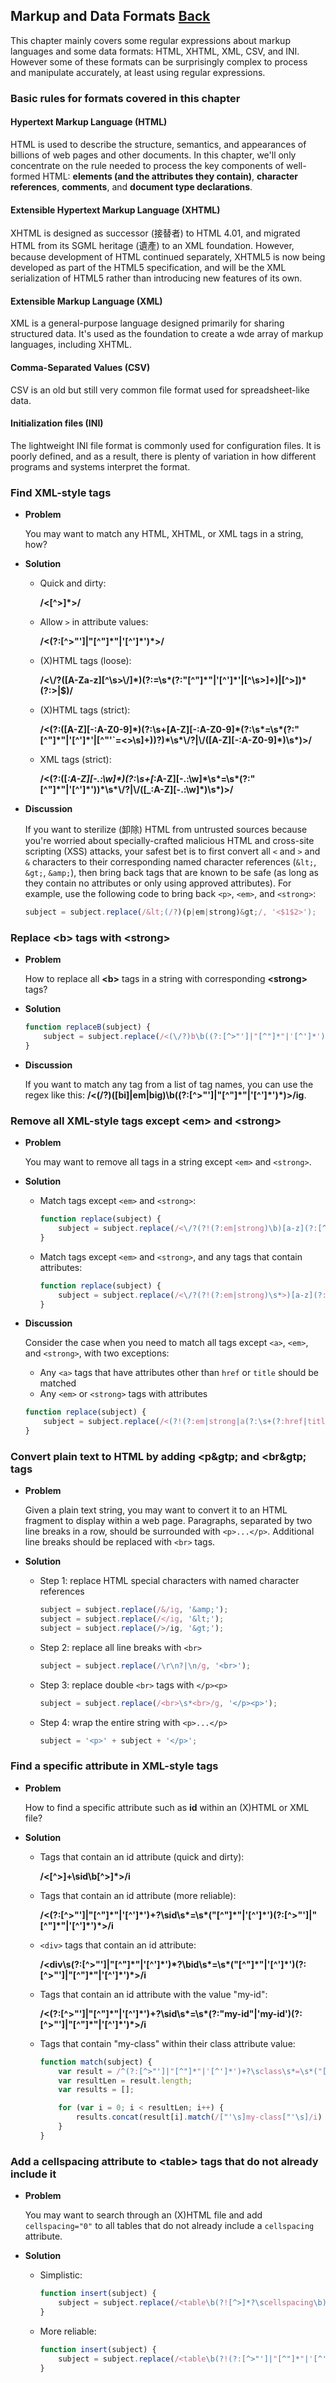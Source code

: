 ## Markup and Data Formats [Back](./../regular.md)

This chapter mainly covers some regular expressions about markup languages and some data formats: HTML, XHTML, XML, CSV, and INI. However some of these formats can be surprisingly complex to process and manipulate accurately, at least using regular expressions.

### Basic rules for formats covered in this chapter

#### Hypertext Markup Language (HTML)

HTML is used to describe the structure, semantics, and appearances of billions of web pages and other documents. In this chapter, we'll only concentrate on the rule needed to process the key components of well-formed HTML: **elements (and the attributes they contain)**, **character references**, **comments**, and **document type declarations**.

#### Extensible Hypertext Markup Language (XHTML)

XHTML is designed as successor (接替者) to HTML 4.01, and migrated HTML from its SGML heritage (遺產) to an XML foundation. However, because development of HTML continued separately, XHTML5 is now being developed as part of the HTML5 specification, and will be the XML serialization of HTML5 rather than introducing new features of its own.

#### Extensible Markup Language (XML)

XML is a general-purpose language designed primarily for sharing structured data. It's used as the foundation to create a wde array of markup languages, including XHTML.

#### Comma-Separated Values (CSV)

CSV is an old but still very common file format used for spreadsheet-like data.

#### Initialization files (INI)

The lightweight INI file format is commonly used for configuration files. It is poorly defined, and as a result, there is plenty of variation in how different programs and systems interpret the format.

### Find XML-style tags

- **Problem**

    You may want to match any HTML, XHTML, or XML tags in a string, how?

- **Solution**
    - Quick and dirty:

        **/<[&#94;>]&#42;>/**

    - Allow `>` in attribute values:

        **/<(?:[&#94;>"']|"[&#94;"]&#42;"|'[&#94;']&#42;')&#42;>/**

    - (X)HTML tags (loose):

        **/<\\/?([A-Za-z][&#94;\\s>\\/]&#42;)(?:=\\s&#42;(?:"[&#94;"]&#42;"|'[&#94;']&#42;'|[&#94;\\s>]+)|[&#94;>])&#42;(?:>|$)/**

    - (X)HTML tags (strict):

        **/<(?:([A-Z][-:A-Z0-9]&#42;)(?:\s+[A-Z][-:A-Z0-9]&#42;(?:\s&#42;=\s&#42;(?:"[&#94;"]&#42;"|'[&#94;']&#42;'|[&#94;"'`=<>\s]+))?)&#42;\s&#42;\\/?|\\/([A-Z][-:A-Z0-9]&#42;)\s&#42;)>/**

    - XML tags (strict):

        **/<(?:([_:A-Z][-.:\\w]&#42;)(?:\\s+[_:A-Z][-.:\\w]&#42;\\s&#42;=\\s&#42;(?:"[&#94;"]&#42;"|'[&#94;']&#42;'))&#42;\\s&#42;\\/?|\\/([_:A-Z][-.:\\w]&#42;)\\s&#42;)>/**

- **Discussion**

    If you want to sterilize (卸除) HTML from untrusted sources because you're worried about specially-crafted malicious HTML and cross-site scripting (XSS) attacks, your safest bet is to first convert all `<` and `>` and `&` characters to their corresponding named character references (`&lt;`, `&gt;`, `&amp;`), then bring back tags that are known to be safe (as long as they contain no attributes or only using approved attributes). For example, use the following code to bring back `<p>`, `<em>`, and `<strong>`:

    ```js
    subject = subject.replace(/&lt;(/?)(p|em|strong)&gt;/, '<$1$2>');
    ```

### Replace &lt;b&gt; tags with &lt;strong&gt;

- **Problem**

    How to replace all **&lt;b&gt;** tags in a string with corresponding **&lt;strong&gt;** tags?

- **Solution**

    ```js
    function replaceB(subject) {
        subject = subject.replace(/<(\/?)b\b((?:[^>"']|"[^"]*"|'[^']*')*)>/ig, '<$1strong$2>');
    }
    ```

- **Discussion**

    If you want to match any tag from a list of tag names, you can use the regex like this: **/<(\/?)([bi]|em|big)\b((?:[&#94;>"']|"[&#94;"]&#42;"|'[&#94;']&#42;')&#42;)>/ig**.

### Remove all XML-style tags except &lt;em&gt; and &lt;strong&gt;

- **Problem**

    You may want to remove all tags in a string except `<em>` and `<strong>`.

- **Solution**
    - Match tags except `<em>` and `<strong>`:

        ```js
        function replace(subject) {
            subject = subject.replace(/<\/?(?!(?:em|strong)\b)[a-z](?:[^>"']|"[^"]*"|'[^']*')*>/gi, '');
        }
        ```

    - Match tags except `<em>` and `<strong>`, and any tags that contain attributes:

        ```js
        function replace(subject) {
            subject = subject.replace(/<\/?(?!(?:em|strong)\s*>)[a-z](?:[^>"']|"[^"]*"|'[^']*')*>/gi, '');
        }
        ```

- **Discussion**

    Consider the case when you need to match all tags except `<a>`, `<em>`, and `<strong>`, with two exceptions:

    - Any `<a>` tags that have attributes other than `href` or `title` should be matched
    - Any `<em>` or `<strong>` tags with attributes

    ```js
    function replace(subject) {
        subject = subject.replace(/<(?!(?:em|strong|a(?:\s+(?:href|title)\s*=\s*(?:"[^"]*"|'[^']*'))*)\s*>)[a-z](?:[^>"']|"[^"]*"|'[^']*')*> /gi, '');
    }
    ```

### Convert plain text to HTML by adding &lt;p&gtp; and &lt;br&gtp; tags

- **Problem**

    Given a plain text string, you may want to convert it to an HTML fragment to display within a web page. Paragraphs, separated by two line breaks in a row, should be surrounded with `<p>...</p>`. Additional line breaks should be replaced with `<br>` tags.

- **Solution**
    - Step 1: replace HTML special characters with named character references

        ```js
        subject = subject.replace(/&/ig, '&amp;');
        subject = subject.replace(/</ig, '&lt;');
        subject = subject.replace(/>/ig, '&gt;');
        ```

    - Step 2: replace all line breaks with `<br>`

        ```js
        subject = subject.replace(/\r\n?|\n/g, '<br>');
        ```

    - Step 3: replace double `<br>` tags with `</p><p>`

        ```js
        subject = subject.replace(/<br>\s*<br>/g, '</p><p>');
        ```

    - Step 4: wrap the entire string with `<p>...</p>`

        ```js
        subject = '<p>' + subject + '</p>';
        ```

### Find a specific attribute in XML-style tags

- **Problem**

    How to find a specific attribute such as **id** within an (X)HTML or XML file?

- **Solution**
    - Tags that contain an id attribute (quick and dirty):

        **/<[&#94;>]+\\sid\\b[&#94;>]&#42;>/i**

    - Tags that contain an id attribute (more reliable):

        **/<(?:[&#94;>"']|"[&#94;"]&#42;"|'[&#94;']&#42;')+?\\sid\\s&#42;=\\s&#42;("[&#94;"]&#42;"|'[&#94;']&#42;')(?:[&#94;>"']|"[&#94;"]&#42;"|'[&#94;']&#42;')&#42;>/i**

    - `<div>` tags that contain an id attribute:

        **/<div\s(?:[&#94;>"']|"[&#94;"]&#42;"|'[&#94;']&#42;')&#42;?\\bid\\s&#42;=\\s&#42;("[&#94;"]&#42;"|'[&#94;']&#42;')(?:[&#94;>"']|"[&#94;"]&#42;"|'[&#94;']&#42;')&#42;>/i**

    - Tags that contain an id attribute with the value "my-id":

        **/<(?:[&#94;>"']|"[&#94;"]&#42;"|'[&#94;']&#42;')+?\\sid\\s&#42;=\\s&#42;(?:"my-id"|'my-id')(?:[&#94;>"']|"[&#94;"]&#42;"|'[&#94;']&#42;')&#42;>/i**

    - Tags that contain "my-class" within their class attribute value:

        ```js
        function match(subject) {
            var result = /^(?:[^>"']|"[^"]*"|'[^']*')+?\sclass\s*=\s*("[^"]*"|'[^']*')/gi.exec(subject) || [];
            var resultLen = result.length;
            var results = [];

            for (var i = 0; i < resultLen; i++) {
                results.concat(result[i].match(/["'\s]my-class["'\s]/i) || []);
            }
        }
        ```

### Add a cellspacing attribute to &lt;table&gt; tags that do not already include it

- **Problem**

    You may want to search through an (X)HTML file and add `cellspacing="0"` to all tables that do not already include a `cellspacing` attribute.

- **Solution**
    - Simplistic:

        ```js
        function insert(subject) {
            subject = subject.replace(/<table\b(?![^>]*?\scellspacing\b)([^>]*)>/i, '<table cellspacing="0"$1>');
        }
        ```

    - More reliable:

        ```js
        function insert(subject) {
            subject = subject.replace(/<table\b(?!(?:[^>"']|"[^"]*"|'[^']*')*?\scellspacing\b)((?:[^>"']|"[^"]*"|'[^']*')*)>/i, '<table cellspacing="0"$1>');
        }
        ```
